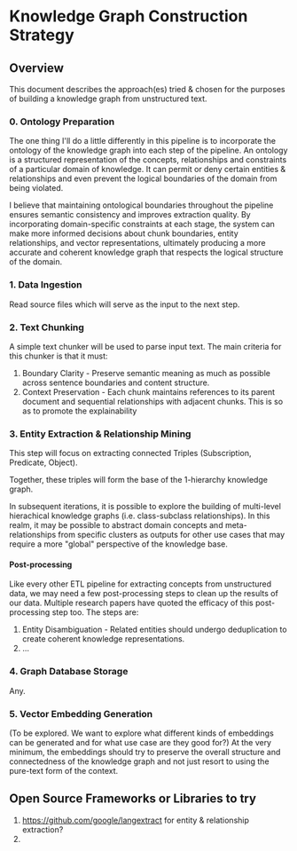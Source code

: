 # Knowledge Graph Construction Strategy

## Overview

This document describes the approach(es) tried & chosen for the purposes of building a knowledge graph from unstructured text.

### 0. Ontology Preparation

The one thing I'll do a little differently in this pipeline is to incorporate the ontology of the knowledge graph into each step of the pipeline. An ontology is a structured representation of the concepts, relationships and constraints of a particular domain of knowledge. It can permit or deny certain entities & relationships and even prevent the logical boundaries of the domain from being violated.

I believe that maintaining ontological boundaries throughout the pipeline ensures semantic consistency and improves extraction quality. By incorporating domain-specific constraints at each stage, the system can make more informed decisions about chunk boundaries, entity relationships, and vector representations, ultimately producing a more accurate and coherent knowledge graph that respects the logical structure of the domain.

### 1. Data Ingestion

Read source files which will serve as the input to the next step.

### 2. Text Chunking

A simple text chunker will be used to parse input text. The main criteria for this chunker is that it must:

1. Boundary Clarity - Preserve semantic meaning as much as possible across sentence boundaries and content structure.
2. Context Preservation - Each chunk maintains references to its parent document and sequential relationships with adjacent chunks. This is so as to promote the explainability

### 3. Entity Extraction & Relationship Mining

This step will focus on extracting connected Triples (Subscription, Predicate, Object).

Together, these triples will form the base of the 1-hierarchy knowledge graph.

In subsequent iterations, it is possible to explore the building of multi-level hierachical knowledge graphs (i.e. class-subclass relationships). In this realm, it may be possible to abstract domain concepts and meta-relationships from specific clusters as outputs for other use cases that may require a more "global" perspective of the knowledge base.

#### Post-processing

Like every other ETL pipeline for extracting concepts from unstructured data, we may need a few post-processing steps to clean up the results of our data. Multiple research papers have quoted the efficacy of this post-processing step too. The steps are:

1. Entity Disambiguation - Related entities should undergo deduplication to create coherent knowledge representations.
2. ...

### 4. Graph Database Storage

Any.

### 5. Vector Embedding Generation

(To be explored. We want to explore what different kinds of embeddings can be generated and for what use case are they good for?) At the very minimum, the embeddings should try to preserve the overall structure and connectedness of the knowledge graph and not just resort to using the pure-text form of the context.

## Open Source Frameworks or Libraries to try

1. https://github.com/google/langextract for entity & relationship extraction?
2.

